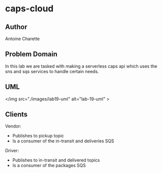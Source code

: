 # caps-cloud

## Author

Antoine Charette

## Problem Domain

In this lab we are tasked with making a serverless caps api which uses the sns and sqs services to handle certain needs.

## UML

</img src="./images/lab19-uml" alt="lab-19-uml" >

## Clients

Vendor:

- Publishes to pickup topic
- Is a consumer of the in-transit and deliveries SQS

Driver:

- Publishes to in-transit and delivered topics
- Is a consumer of the packages SQS
